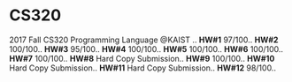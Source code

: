 # CS320
2017 Fall CS320 Programming Language @KAIST
..
**HW#1**  97/100..
**HW#2**  100/100..
**HW#3**  95/100..
**HW#4**  100/100..
**HW#5**  100/100..
**HW#6**  100/100..
**HW#7**  100/100..
**HW#8**  Hard Copy Submission..
**HW#9**  100/100..
**HW#10** Hard Copy Submission..
**HW#11** Hard Copy Submission..
**HW#12** 98/100..
